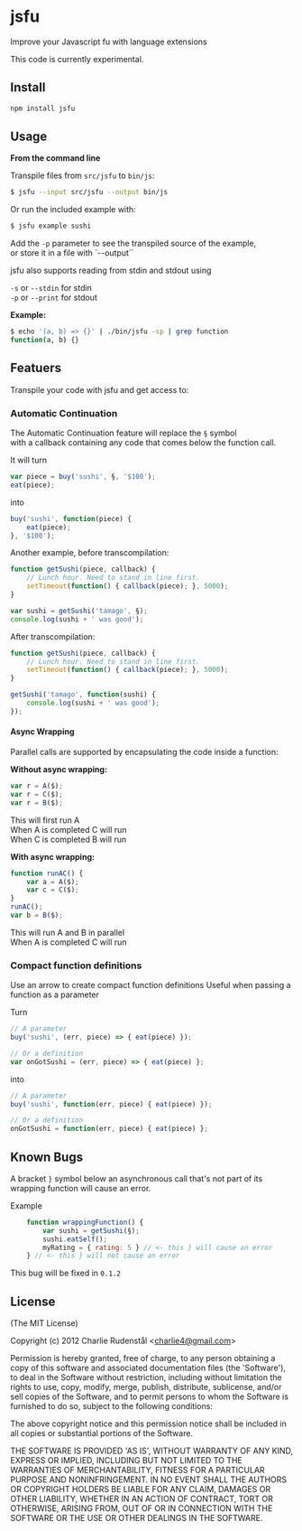 # jsfu

Improve your Javascript fu with language extensions  

This code is currently experimental.

## Install

```bash
npm install jsfu
```

## Usage

**From the command line**

Transpile files from `src/jsfu` to `bin/js`:

```bash
$ jsfu --input src/jsfu --output bin/js
```

Or run the included example with:

```bash
$ jsfu example sushi
```

Add the `-p` parameter to see the transpiled source of the example,  
or store it in a file with `--output``

jsfu also supports reading from stdin and stdout using  

`-s` or `--stdin` for stdin  
`-p` or `--print` for stdout  

**Example:**

```bash
$ echo '(a, b) => {}' | ./bin/jsfu -sp | grep function
function(a, b) {}
```

## Featuers 

Transpile your code with jsfu and get access to:

### Automatic Continuation ###

The Automatic Continuation feature will replace the `§` symbol  
with a callback containing any code that comes below the function call.

It will turn

```js
var piece = buy('sushi', §, '$100');
eat(piece);
```

into

```js
buy('sushi', function(piece) { 
	eat(piece);
}, '$100');
```

Another example, before transcompilation:

```js
function getSushi(piece, callback) {
	// Lunch hour. Need to stand in line first.
	setTimeout(function() { callback(piece); }, 5000);
}

var sushi = getSushi('tamago', §);
console.log(sushi + ' was good');
```

After transcompilation:

```js
function getSushi(piece, callback) {
	// Lunch hour. Need to stand in line first.
	setTimeout(function() { callback(piece); }, 5000);
}

getSushi('tamago', function(sushi) {
	console.log(sushi + ' was good');
});
```

#### Async Wrapping 

Parallel calls are supported by encapsulating the code inside a function:

**Without async wrapping:**

```js
var r = A($);
var r = C($);
var r = B($);
```

This will first run A  
When A is completed C will run  
When C is completed B will run  

**With async wrapping:**

```js
function runAC() {
	var a = A($);
    var c = C($); 
}
runAC();
var b = B($);
```

This will run A and B in parallel  
When A is completed C will run

### Compact function definitions

Use an arrow to create compact function definitions
Useful when passing a function as a parameter

Turn

```js
// A parameter
buy('sushi', (err, piece) => { eat(piece) });

// Or a definition
var onGotSushi = (err, piece) => { eat(piece) };
```

into

```js
// A parameter
buy('sushi', function(err, piece) { eat(piece) });

// Or a definition	
onGotSushi = function(err, piece) { eat(piece) };
```

## Known Bugs

A bracket `}` symbol below an asynchronous call that's not 
part of its wrapping function will cause an error.

Example
```js
	function wrappingFunction() {
		var sushi = getSushi(§);
		sushi.eatSelf();
		myRating = { rating: 5 } // <- this } will cause an error
	} // <- this } will not cause an error
```

This bug will be fixed in `0.1.2` 

## License 

(The MIT License)

Copyright (c) 2012 Charlie Rudenstål &lt;charlie4@gmail.com&gt;

Permission is hereby granted, free of charge, to any person obtaining
a copy of this software and associated documentation files (the
'Software'), to deal in the Software without restriction, including
without limitation the rights to use, copy, modify, merge, publish,
distribute, sublicense, and/or sell copies of the Software, and to
permit persons to whom the Software is furnished to do so, subject to
the following conditions:

The above copyright notice and this permission notice shall be
included in all copies or substantial portions of the Software.

THE SOFTWARE IS PROVIDED 'AS IS', WITHOUT WARRANTY OF ANY KIND,
EXPRESS OR IMPLIED, INCLUDING BUT NOT LIMITED TO THE WARRANTIES OF
MERCHANTABILITY, FITNESS FOR A PARTICULAR PURPOSE AND NONINFRINGEMENT.
IN NO EVENT SHALL THE AUTHORS OR COPYRIGHT HOLDERS BE LIABLE FOR ANY
CLAIM, DAMAGES OR OTHER LIABILITY, WHETHER IN AN ACTION OF CONTRACT,
TORT OR OTHERWISE, ARISING FROM, OUT OF OR IN CONNECTION WITH THE
SOFTWARE OR THE USE OR OTHER DEALINGS IN THE SOFTWARE.